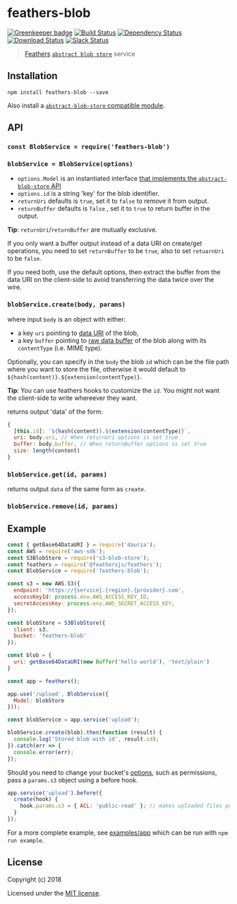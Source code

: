 # feathers-blob

[![Greenkeeper badge](https://badges.greenkeeper.io/feathersjs-ecosystem/feathers-blob.svg)](https://greenkeeper.io/)
[![Build Status](https://travis-ci.com/feathersjs-ecosystem/feathers-blob.png?branch=master)](https://travis-ci.com/feathersjs-ecosystem/feathers-blob)
[![Dependency Status](https://img.shields.io/david/feathersjs-ecosystem/feathers-blob.svg?style=flat-square)](https://david-dm.org/feathersjs-ecosystem/feathers-blob)
[![Download Status](https://img.shields.io/npm/dm/feathers-blob.svg?style=flat-square)](https://www.npmjs.com/package/feathers-blob)
[![Slack Status](http://slack.feathersjs.com/badge.svg)](http://slack.feathersjs.com)

> [Feathers](http://feathersjs.com) [`abstract blob store`](https://github.com/maxogden/abstract-blob-store) service

## Installation

```shell
npm install feathers-blob --save
```

Also install a [`abstract-blob-store` compatible module](https://github.com/maxogden/abstract-blob-store#some-modules-that-use-this).


## API

### `const BlobService = require('feathers-blob')`

### `blobService = BlobService(options)`

- `options.Model` is an instantiated interface [that implements the `abstract-blob-store` API](https://github.com/maxogden/abstract-blob-store#api)
- `options.id` is a string 'key' for the blob identifier.
- `returnUri` defaults is `true`, set it to `false` to remove it from output.
- `returnBuffer` defaults is `false` , set it to `true` to return buffer in the output. 

**Tip**: `returnUri`/`returnBuffer` are mutually exclusive.

If you only want a buffer output instead of a data URI on create/get operations, you need to set `returnBuffer` to be `true`, also to set `retuarnUri` to be `false`.

If you need both, use the default options, then extract the buffer from the data URI on the client-side to avoid transferring the data twice over the wire.

### `blobService.create(body, params)`

where input `body` is an object with either:
* a key `uri` pointing to [data URI](https://en.wikipedia.org/wiki/Data_URI_scheme) of the blob,
* a key `buffer` pointing to [raw data buffer](https://nodejs.org/api/buffer.html) of the blob along with its `contentType` (i.e. MIME type).

Optionally, you can specify in the `body` the blob `id` which can be the file
path where you want to store the file, otherwise it would default to
`${hash(content)}.${extension(contentType)}`.

**Tip**: You can use feathers hooks to customize the `id`. You might not want the
client-side to write whereever they want.

returns output 'data' of the form:

```js
{
  [this.id]: `${hash(content)}.${extension(contentType)}`,
  uri: body.uri, // When returnUri options is set true
  buffer: body.buffer, // When returnBuffer options is set true
  size: length(content)
}
```

### `blobService.get(id, params)`

returns output `data` of the same form as `create`.

### `blobService.remove(id, params)`

## Example

```js
const { getBase64DataURI } = require('dauria');
const AWS = require('aws-sdk');
const S3BlobStore = require('s3-blob-store');
const feathers = require('@feathersjs/feathers');
const BlobService = require('feathers-blob');

const s3 = new AWS.S3({
  endpoint: 'https://{service}.{region}.{provider}.com',
  accessKeyId: process.env.AWS_ACCESS_KEY_ID,
  secretAccessKey: process.env.AWS_SECRET_ACCESS_KEY,
});

const blobStore = S3BlobStore({
  client: s3,
  bucket: 'feathers-blob'
});

const blob = {
  uri: getBase64DataURI(new Buffer('hello world'), 'text/plain')
}

const app = feathers();

app.use('/upload', BlobService({
  Model: blobStore
}));

const blobService = app.service('upload');

blobService.create(blob).then(function (result) {
  console.log('Stored blob with id', result.id);
}).catch(err => {
  console.error(err);
});
```

Should you need to change your bucket's [options](http://docs.aws.amazon.com/AWSJavaScriptSDK/latest/AWS/S3.html#putObject-property), such as permissions, pass a `params.s3` object using a before hook.

```js
app.service('upload').before({
  create(hook) {
    hook.params.s3 = { ACL: 'public-read' }; // makes uploaded files public
  }
});
```

For a more complete example, see [examples/app](./examples/app.js) which can be run with `npm run example`.


## License

Copyright (c) 2018

Licensed under the [MIT license](LICENSE).
